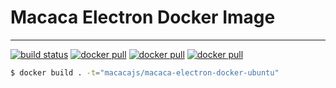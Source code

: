 # Macaca Electron Docker Image

---

[![build status][travis-image]][travis-url]
[![docker pull][docker-pull-image]][docker-url]
[![docker pull][docker-size-image]][docker-url]
[![docker pull][docker-layers-image]][docker-url]

[travis-image]: https://img.shields.io/travis/macacajs/macaca-electron-docker-ubuntu.svg
[travis-url]: https://travis-ci.org/macacajs/macaca-electron-docker-ubuntu
[docker-pull-image]: https://img.shields.io/docker/pulls/macacajs/macaca-electron-docker-ubuntu.svg?logo=dockbit
[docker-size-image]: https://img.shields.io/microbadger/image-size/macacajs/macaca-electron-docker-ubuntu.svg?logo=dockbit
[docker-layers-image]: https://img.shields.io/microbadger/layers/macacajs/macaca-electron-docker-ubuntu.svg?logo=dockbit
[docker-url]: https://hub.docker.com/r/macacajs/macaca-electron-docker-ubuntu/

```bash
$ docker build . -t="macacajs/macaca-electron-docker-ubuntu"
```
